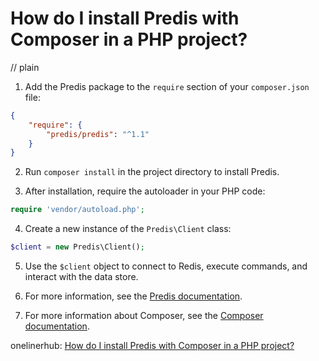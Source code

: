 # How do I install Predis with Composer in a PHP project?
// plain

1. Add the Predis package to the `require` section of your `composer.json` file:
```json
{
    "require": {
        "predis/predis": "^1.1"
    }
}
```

2. Run `composer install` in the project directory to install Predis.

3. After installation, require the autoloader in your PHP code:
```php
require 'vendor/autoload.php';
```

4. Create a new instance of the `Predis\Client` class:
```php
$client = new Predis\Client();
```

5. Use the `$client` object to connect to Redis, execute commands, and interact with the data store.

6. For more information, see the [Predis documentation](https://github.com/nrk/predis).

7. For more information about Composer, see the [Composer documentation](https://getcomposer.org/doc/).

onelinerhub: [How do I install Predis with Composer in a PHP project?](https://onelinerhub.com/predis/how-do-i-install-predis-with-composer-in-a-php-project)